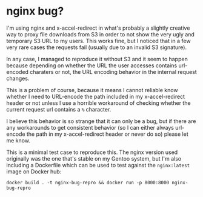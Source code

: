 # nginx bug?

I'm using nginx and x-accel-redirect in what's probably a slightly creative way to proxy file downloads from S3 in order to not show the very ugly and temporary S3 URL to my users. This works fine, but I noticed that in a few very rare cases the requests fail (usually due to an invalid S3 signature).

In any case, I managed to reproduce it without S3 and it seem to happen because depending on whether the URL the user accesses contains url-encoded charaters or not, the URL encoding behavior in the internal request changes.

This is a problem of course, because it means I cannot reliable know whether I need to URL-encode the path included in my x-accel-redirect header or not unless I use a horrible workaround of checking whether the current request url contains a `%` character.

I believe this behavior is so strange that it can only be a bug, but if there are any workarounds to get consistent behavior (so I can either always url-encode the path in my x-accel-redirect header or never do so) please let me know.

This is a minimal test case to reproduce this. The nginx version used originally was the one that's stable on my Gentoo system, but I'm also including a Dockerfile which can be used to test against the `nginx:latest` image on Docker hub:

```
docker build . -t nginx-bug-repro && docker run -p 8000:8000 nginx-bug-repro
```
